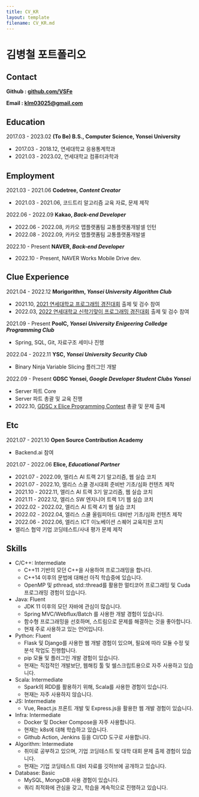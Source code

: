 ```yaml
---
title: CV_KR
layout: template
filename: CV_KR.md
---
```


# 김병철 포트폴리오

## **Contact**

**Github : [github.com/VSFe](https://github.com/VSFe)**

**Email : klm03025@gmail.com**

## **Education**

2017.03 - 2023.02 **(To Be) B.S., Computer Science, Yonsei University**
- 2017.03 - 2018.12, 연세대학교 응용통계학과
- 2021.03 - 2023.02, 연세대학교 컴퓨터과학과

## **Employment**

2021.03 - 2021.06 **Codetree, _Content Creator_**
- 2021.03 - 2021.06, 코드트리 알고리즘 교육 자료, 문제 제작 

2022.06 - 2022.09 **Kakao, _Back-end Developer_**
- 2022.06 - 2022.08, 카카오 맵플랫폼팀 교통플랫폼개발셀 인턴
- 2022.08 - 2022.09, 카카오 맵플랫폼팀 교통플랫폼개발셀

2022.10 - Present **NAVER, _Back-end Developer_**
- 2022.10 - Present, NAVER Works Mobile Drive dev. 

## **Clue Experience**

2021.04 - 2022.12 **Morigorithm, _Yonsei University Algorithm Club_**
- 2021.10, [2021 연세대학교 프로그래밍 경진대회](https://www.acmicpc.net/category/detail/2822) 출제 및 검수 참여
- 2022.03, [2022 연세대학교 신학기맞이 프로그래밍 경진대회](https://www.acmicpc.net/category/detail/3068) 출제 및 검수 참여

2021.09 - Present **PoolC, _Yonsei University Enigeering Colledge Programming Club_**
- Spring, SQL, Git, 자료구조 세미나 진행

2022.04 - 2022.11 **YSC, _Yonsei University Security Club_**
- Binary Ninja Variable Slicing 플러그인 개발

2022.09 - Present **GDSC Yonsei, _Google Developer Student Clubs Yonsei_**
- Server 파트 Core
- Server 파트 총괄 및 교육 진행
- 2022.10, [GDSC x Elice Programming Contest](https://gdsc-codingcontest.elice.io) 총괄 및 문제 출제

## **Etc**

2021.07 - 2021.10 **Open Source Contribution Academy**
- Backend.ai 참여

2021.07 - 2022.06 **Elice, _Educational Partner_**
- 2021.07 - 2022.09, 엘리스 AI 트랙 2기 알고리즘, 웹 실습 코치
- 2021.07 - 2022.10, 엘리스 스쿨 경시대회 준비반 기초/심화 컨텐츠 제작
- 2021.10 - 2022.11, 엘리스 AI 트랙 3기 알고리즘, 웹 실습 코치
- 2021.11 - 2022.12, 엘리스 SW 엔지니어 트랙 1기 웹 실습 코치
- 2022.02 - 2022.02, 엘리스 AI 트랙 4기 웹 실습 코치
- 2022.02 - 2022.04, 엘리스 스쿨 올림피아드 대비반 기초/심화 컨텐츠 제작
- 2022.06 - 2022.06, 엘리스 ICT 이노베이션 스퀘어 교육지원 코치
- 엘리스 협약 기업 코딩테스트/사내 평가 문제 제작

## **Skills**
- C/C++: Intermediate
  - C++11 기반의 모던 C++을 사용하여 프로그래밍을 합니다.
  - C++14 이후의 문법에 대해선 아직 학습중에 있습니다.
  - OpenMP 및 pthread, std::thread를 활용한 멀티코어 프로그래밍 및 Cuda 프로그래밍 경험이 있습니다.
- Java: Fluent
  - JDK 11 이후의 모던 자바에 관심이 많습니다.
  - Spring MVC/Webflux/Batch 를 사용한 개발 경험이 있습니다.
  - 함수형 프로그래밍을 선호하며, 스트림으로 문제를 해결하는 것을 좋아합니다.
  - 현재 주로 사용하고 있는 언어입니다.
- Python: Fluent
  - Flask 및 Django를 사용한 웹 개발 경험이 있으며, 필요에 따라 모듈 수정 및 분석 작업도 진행합니다. 
  - pip 모듈 및 플러그인 개발 경험이 있습니다.
  - 현재는 직접적인 개발보단, 웹해킹 툴 및 쉘스크립트용으로 자주 사용하고 있습니다.
- Scala: Intermediate
  - Spark의 RDD를 활용하기 위해, Scala를 사용한 경험이 있습니다.
  - 현재는 자주 사용하지 않습니다.
- JS: Intermediate
  - Vue, React.js 프론트 개발 및 Express.js을 활용한 웹 개발 경험이 있습니다.
- Infra: Intermediate
  - Docker 및 Docker Compose을 자주 사용합니다.
  - 현재는 k8s에 대해 학습하고 있습니다.
  - Github Action, Jenkins 등을 CI/CD 도구로 사용합니다. 
- Algorithm: Intermediate
  - 취미로 공부하고 있으며, 기업 코딩테스트 및 대학 대회 문제 출제 경험이 있습니다.
  - 현재는 기업 코딩테스트 대비 자료를 깃허브에 공개하고 있습니다. 
- Database: Basic
  - MySQL, MongoDB 사용 경험이 있습니다.
  - 쿼리 최적화에 관심을 갖고, 학습을 계속적으로 진행하고 있습니다.
